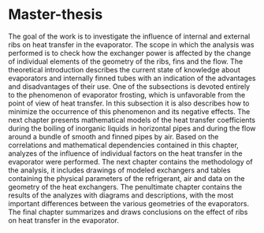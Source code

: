 # Master-thesis
The goal of the work is to investigate the influence of internal and external ribs on heat transfer in the evaporator. The scope in which the analysis was performed is to check how the exchanger power is affected by the change of individual elements of the geometry of the ribs, fins and the flow. The theoretical introduction describes the current state of knowledge about evaporators and internally finned tubes with an indication of the advantages and disadvantages of their use. One of the subsections is devoted entirely to the phenomenon of evaporator frosting, which is unfavorable from the point of view of heat transfer. In this subsection it is also describes how to minimize the occurrence of this phenomenon and its negative effects. The next chapter presents mathematical models of the heat transfer coefficients during the boiling of inorganic liquids in horizontal pipes and during the flow around a bundle of smooth and finned pipes by air. Based on the correlations and mathematical dependencies contained in this chapter, analyzes of the influence of individual factors on the heat transfer in the evaporator were performed. The next chapter contains the methodology of the analysis, it includes drawings of modeled exchangers and tables containing the physical parameters of the refrigerant, air and data on the geometry of the heat exchangers. The penultimate chapter contains the results of the analyzes with diagrams and descriptions, with the most important differences between the various geometries of the evaporators. The final chapter summarizes and draws conclusions on the effect of ribs on heat transfer in the evaporator.
